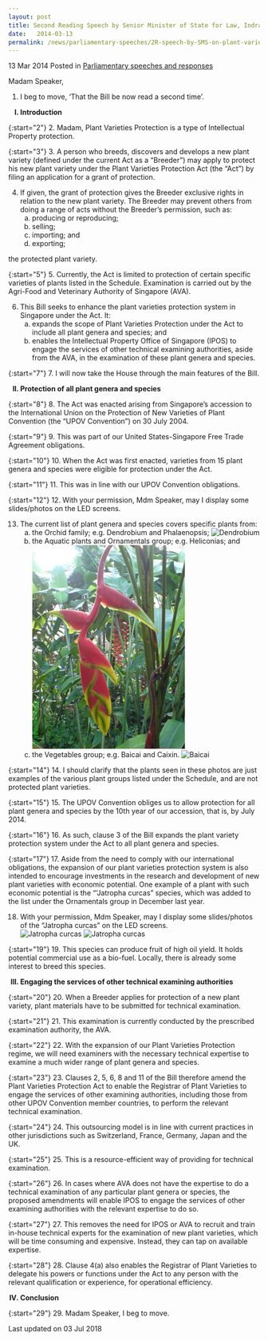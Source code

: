 ```yaml
---
layout: post
title: Second Reading Speech by Senior Minister of State for Law, Indranee Rajah SC, on the Plant Varieties Protection (Amendment) Bill
date:   2014-03-13
permalink: /news/parliamentary-speeches/2R-speech-by-SMS-on-plant-varieties-protection-amendment-bill-2014
---
```


13 Mar 2014 Posted in [Parliamentary speeches and responses](/news/parliamentary-speeches)


Madam Speaker,

1. I beg to move, ‘That the Bill be now read a second time’.

<ol style="list-style-type: upper-roman; font-weight: bold;">
<li>Introduction</li>
</ol>

{:start="2"}
2. Madam, Plant Varieties Protection is a type of Intellectual Property protection.
 
{:start="3"} 
3. A person who breeds, discovers and develops a new plant variety (defined under the current Act as a “Breeder”) may apply to protect his new plant variety under the Plant Varieties Protection Act (the “Act”) by filing an application for a grant of protection.  


<ol start="4">
<li>   If given, the grant of protection gives the Breeder exclusive rights in relation to the new plant variety.  The Breeder may prevent others from doing a range of acts without the Breeder’s permission, such as:
<ol style="list-style-type: lower-alpha">
<li>producing or reproducing; </li>
<li>selling; </li>
<li>importing; and </li>
<li>exporting; </li>

</ol>
</li>

</ol>
the protected plant variety.

{:start="5"}
5. Currently, the Act is limited to protection of certain specific varieties of plants listed in the Schedule.  Examination is carried out by the Agri-Food and Veterinary Authority of Singapore (AVA).


<ol start="6">
<li>  This Bill seeks to enhance the plant varieties protection system in Singapore under the Act. It:

<ol style="list-style-type: lower-alpha">
<li>  expands the scope of Plant Varieties Protection under the Act to include all plant genera and species; and</li>
<li>    enables the Intellectual Property Office of Singapore (IPOS) to engage the services of other technical examining authorities, aside from the AVA, in the examination of these plant genera and species.</li>
</ol>
</li>
</ol>


{:start="7"}
7. I will now take the House through the main features of the Bill.

<ol start="2" style="list-style-type: upper-roman; font-weight:bold;">
<li>  Protection of all plant genera and species</li>
</ol>


{:start="8"} 
8. The Act was enacted arising from Singapore’s accession to the International Union on the Protection of New Varieties of Plant Convention (the “UPOV Convention”) on 30 July 2004.

{:start="9"}
9. This was part of our United States-Singapore Free Trade Agreement obligations. 

{:start="10"}
10. When the Act was first enacted, varieties from 15 plant genera and species were eligible for protection under the Act.

{:start="11"}
11. This was in line with our UPOV Convention obligations. 

{:start="12"}
12. With your permission, Mdm Speaker, may I display some slides/photos on the LED screens.

<ol start="13">
<li>The current list of plant genera and species covers specific plants from:
<ol style="list-style-type: lower-alpha">
<li> the Orchid family; e.g. Dendrobium and Phalaenopsis;
<img src="/images/news/parliamentary-speeches/Dendrobium%20Orchid.png" alt="Dendrobium">
</li>

<li>  the Aquatic plants and Ornamentals group; e.g. Heliconias; and
<img src="/images/news/parliamentary-speeches/Heliconia.png" alt="Heliconia">
</li>

<li>
the Vegetables group; e.g. Baicai and Caixin.
<img src="/images/news/parliamentary-speeches/Bai%20cai.png" alt="Baicai">
</li>


</ol>
</li>
</ol>

{:start="14"}
14. I should clarify that the plants seen in these photos are just examples of the various plant groups listed under the Schedule, and are not protected plant varieties.

{:start="15"}
15. The UPOV Convention obliges us to allow protection for all plant genera and species by the 10th year of our accession, that is, by July 2014.   

{:start="16"}
16. As such, clause 3 of the Bill expands the plant variety protection system under the Act to all plant genera and species.

{:start="17"}
17. Aside from the need to comply with our international obligations, the expansion of our plant varieties protection system is also intended to encourage investments in the research and development of new plant varieties with economic potential. One example of a plant with such economic potential is the “'Jatropha curcas” species, which was added to the list under the Ornamentals group in December last year.


<ol start="18">
<li>With your permission, Mdm Speaker, may I display some slides/photos of the “Jatropha curcas” on the LED screens.</li>
<img src="/images/news/parliamentary-speeches/Oil%20bearing%20fruits.png" alt="Jatropha curcas">
<img src="/images/news/parlimentary-speeches/Plant%20in%20flowering%20stage.png" alt="Jatropha curcas">
</ol>

{:start="19"}
19. This species can produce fruit of high oil yield.  It holds potential commercial use as a bio-fuel.  Locally, there is already some interest to breed this species.


<ol start="3" style="list-style-type: upper-roman; font-weight:bold;">
<li> Engaging the services of other technical examining authorities</li>
</ol>

{:start="20"}
20. When a Breeder applies for protection of a new plant variety, plant materials have to be submitted for technical examination.

{:start="21"}
21. This examination is currently conducted by the prescribed examination authority, the AVA.

{:start="22"}
22. With the expansion of our Plant Varieties Protection regime, we will need examiners with the necessary technical expertise to examine a much wider range of plant genera and species.

{:start="23"}
23. Clauses 2, 5, 6, 8 and 11 of the Bill therefore amend the Plant Varieties Protection Act to enable the Registrar of Plant Varieties to engage the services of other examining authorities, including those from other UPOV Convention member countries, to perform the relevant technical examination.

{:start="24"}
24. This outsourcing model is in line with current practices in other jurisdictions such as Switzerland, France, Germany, Japan and the UK.

{:start="25"}
25. This is a resource-efficient way of providing for technical examination.

{:start="26"}
26. In cases where AVA does not have the expertise to do a technical examination of any particular plant genera or species, the proposed amendments will enable IPOS to engage the services of other examining authorities with the relevant expertise to do so.

{:start="27"}
27. This removes the need for IPOS or AVA to recruit and train in-house technical experts for the examination of new plant varieties, which will be time consuming and expensive.  Instead, they can tap on available expertise.

{:start="28"}
28. Clause 4(a) also enables the Registrar of Plant Varieties to delegate his powers or functions under the Act to any person with the relevant qualification or experience, for operational efficiency.

<ol start="4" style="list-style-type: upper-roman; font-weight: bold;">
<li>Conclusion</li>
</ol>


{:start="29"}
29. Madam Speaker, I beg to move.




<p class="right-side-updated">Last updated on 03 Jul 2018</p> 
